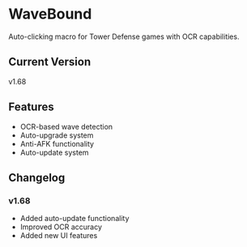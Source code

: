 # WaveBound

Auto-clicking macro for Tower Defense games with OCR capabilities.

## Current Version
v1.68

## Features
- OCR-based wave detection
- Auto-upgrade system
- Anti-AFK functionality
- Auto-update system

## Changelog
### v1.68
- Added auto-update functionality
- Improved OCR accuracy
- Added new UI features
